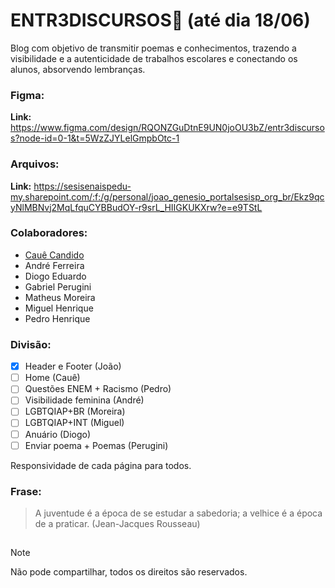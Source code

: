 # ENTR3DISCURSOS📣 (até dia 18/06)
Blog com objetivo de transmitir poemas e conhecimentos, trazendo a visibilidade e a autenticidade de trabalhos escolares e conectando os alunos, absorvendo lembranças.

### Figma:
**Link:** https://www.figma.com/design/RQONZGuDtnE9UN0joOU3bZ/entr3discursos?node-id=0-1&t=5WzZJYLelGmpbOtc-1

### Arquivos:
**Link:** https://sesisenaispedu-my.sharepoint.com/:f:/g/personal/joao_genesio_portalsesisp_org_br/Ekz9qcyNlMBNvj2MqLfquCYBBudOY-r9srL_HIIGKUKXrw?e=e9TStL

### Colaboradores:
- [Cauê Candido](https://github.com/cauexmx)
- André Ferreira
- Diogo Eduardo
- Gabriel Perugini
- Matheus Moreira
- Miguel Henrique
- Pedro Henrique

### Divisão:
- [X] Header e Footer (João)
- [ ] Home (Cauê)
- [ ] Questões ENEM + Racismo (Pedro)
- [ ] Visibilidade feminina (André)
- [ ] LGBTQIAP+BR (Moreira)
- [ ] LGBTQIAP+INT (Miguel)
- [ ] Anuário (Diogo)
- [ ] Enviar poema + Poemas (Perugini)

Responsividade de cada página para todos.

### Frase:
> A juventude é a época de se estudar a sabedoria; a velhice é a época de a praticar. (Jean-Jacques Rousseau)

##

> [!NOTE]
> Não pode compartilhar, todos os direitos são reservados.
